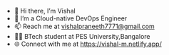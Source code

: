 - 👋 Hi there, I’m Vishal
- 👀 I’m a Cloud-native DevOps Engineer
- 📫 Reach me at vishalpraneeth7771@gmail.com
- 👨‍🏫 BTech student at PES University,Bangalore 
- 🌐 Connect with me at https://vishal-m.netlify.app/



